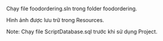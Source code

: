 Chạy file foodordering.sln trong folder foodordering. 

Hình ảnh được lưu trữ trong Resources.

Note: Chạy file ScriptDatabase.sql trước khi sử dụng Project.
